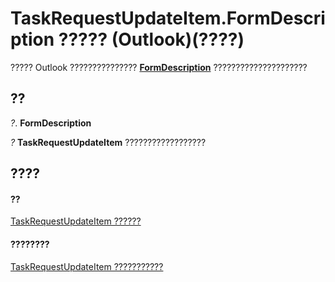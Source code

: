 
# TaskRequestUpdateItem.FormDescription ????? (Outlook)(????)

????? Outlook ??????????????? **[FormDescription](c88f92c4-4cac-84b3-6118-1150d42d7cff.md)** ?????????????????????


## ??

 _?_. **FormDescription**

 _?_ **TaskRequestUpdateItem** ??????????????????


## ????


#### ??


[TaskRequestUpdateItem ??????](5bc407fe-b3f6-3e46-8b91-e2ed96292cec.md)
#### ????????


[TaskRequestUpdateItem ???????????](http://msdn.microsoft.com/library/f4a396b3-c2f7-68a7-efa7-877328a7fc21%28Office.15%29.aspx)